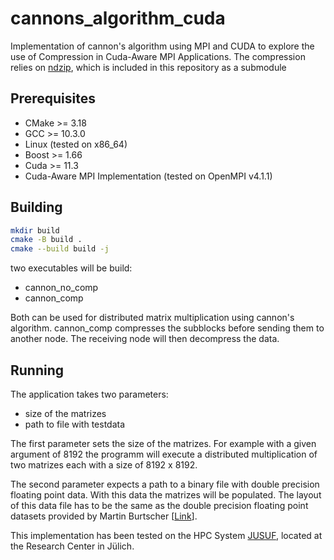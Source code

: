 # cannons_algorithm_cuda
Implementation of cannon's algorithm using MPI and CUDA to explore the use of Compression in Cuda-Aware MPI Applications. The compression relies on [ndzip](https://github.com/celerity/ndzip), which is included in this repository as a submodule


## Prerequisites
- CMake >= 3.18
- GCC >= 10.3.0
- Linux (tested on x86_64)
- Boost >= 1.66
- Cuda >= 11.3
- Cuda-Aware MPI Implementation (tested on OpenMPI v4.1.1)

## Building


```sh
mkdir build
cmake -B build .
cmake --build build -j 
```

two executables will be build:
- cannon_no_comp
- cannon_comp

Both can be used for distributed matrix multiplication using cannon's algorithm. cannon_comp compresses the subblocks before sending them to another node.
The receiving node will then decompress the data. 

## Running

The application takes two parameters: 
- size of the matrizes
- path to file with testdata

The first parameter sets the size of the matrizes. For example with a given argument of 8192 the programm will execute a distributed multiplication of two matrizes each with a size of 8192 x 8192. 

The second parameter expects a path to a binary file with double precision floating point data. With this data the matrizes will be populated. The layout of this data file has to be the same as the double precision floating point datasets provided by Martin Burtscher [[Link](https://userweb.cs.txstate.edu/~burtscher/research/datasets/FPdouble/)].

This implementation has been tested on the HPC System [JUSUF](https://www.fz-juelich.de/en/ias/jsc/systems/supercomputers/jusuf), located at the Research Center in Jülich. 
